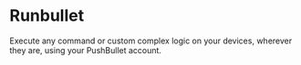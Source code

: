 Runbullet
=========

Execute any command or custom complex logic on your devices, wherever they are, using your PushBullet account.

